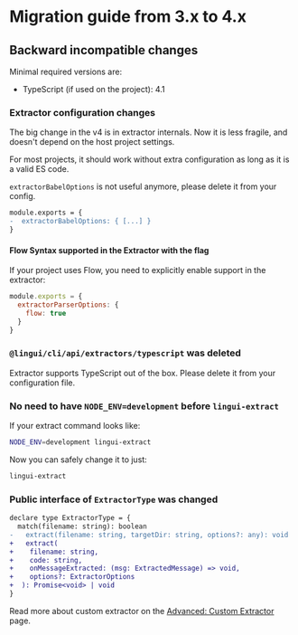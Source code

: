 # Migration guide from 3.x to 4.x

## Backward incompatible changes

Minimal required versions are:

- TypeScript (if used on the project): 4.1

### Extractor configuration changes

The big change in the v4 is in extractor internals. Now it is less fragile, and doesn't depend on the host project settings.

For most projects, it should work without extra configuration as long as it is a valid ES code.

`extractorBabelOptions` is not useful anymore, please delete it from your config.

```diff title="lingui.config.js"
module.exports = {
-  extractorBabelOptions: { [...] }
}
```

#### Flow Syntax supported in the Extractor with the flag

If your project uses Flow, you need to explicitly enable support in the extractor:

```js title="lingui.config.js"
module.exports = {
  extractorParserOptions: {
    flow: true
  }
}
```

### `@lingui/cli/api/extractors/typescript` was deleted
Extractor supports TypeScript out of the box. Please delete it from your configuration file.

### No need to have `NODE_ENV=development` before `lingui-extract`

If your extract command looks like:

```bash
NODE_ENV=development lingui-extract
```

Now you can safely change it to just:

```bash
lingui-extract
```

### Public interface of `ExtractorType` was changed

```diff
declare type ExtractorType = {
  match(filename: string): boolean
-   extract(filename: string, targetDir: string, options?: any): void
+   extract(
+    filename: string,
+    code: string,
+    onMessageExtracted: (msg: ExtractedMessage) => void,
+    options?: ExtractorOptions
+  ): Promise<void> | void
}
```

Read more about custom extractor on the [Advanced: Custom Extractor](/guides/custom-extractor) page.
